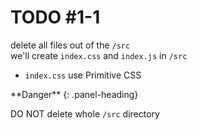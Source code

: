 # TODO #1-1

delete all files out of the `/src`\
we'll create `index.css` and `index.js` in `/src`

- `index.css` use Primitive CSS

<div class="panel panel-danger">
**Danger**
{: .panel-heading}
<div class="panel-body">

DO NOT delete whole `/src` directory

</div>
</div>